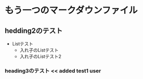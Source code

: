 # もう一つのマークダウンファイル

## hedding2のテスト

- Listテスト
    - 入れ子のListテスト
    - 入れ子のListテスト2


### heading3のテスト << added test1 user
